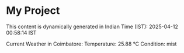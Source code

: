 # My Project

This content is dynamically generated in Indian Time (IST): 2025-04-12 00:58:14 IST


Current Weather in Coimbatore:
Temperature: 25.88 °C
Condition: mist

